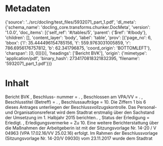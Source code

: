 # Metadaten
{'source': '../src/docling/test_files/5932071_part_1.pdf', 'dl_meta': {'schema_name': 'docling_core.transforms.chunker.DocMeta', 'version': '1.0.0', 'doc_items': [{'self_ref': '#/tables/5', 'parent': {'$ref': '#/body'}, 'children': [], 'content_layer': 'body', 'label': 'table', 'prov': [{'page_no': 6, 'bbox': {'l': 35.444496154785156, 't': 559.9763031005859, 'r': 786.6956176757812, 'b': 62.341796875, 'coord_origin': 'BOTTOMLEFT'}, 'charspan': [0, 0]}]}], 'headings': ['Bericht BVK'], 'origin': {'mimetype': 'application/pdf', 'binary_hash': 2734170818321832395, 'filename': '5932071_part_1.pdf'}}}

# Inhalt
Bericht BVK
, Beschluss- nummer = . , Beschlossen am VPA/VV = . , Beschlusstitel (Betreff) = . , Beschlussaufträge = 10. Die Ziffern 1 bis 6 dieses Antrages unterliegen der Beschlussvollzugskontrolle. Das Personal- und Organisationsreferat wird dem Stadtrat erstmalig über den Sachstand der Umsetzung im 1. Halbjahr 2015 berichten.. , Status der Erledigung = Erledigt. , Erledigungsvermerke = Zu 10. Eine weitere Berichterstattung über die Maßnahmen der Arbeitgeberin ist mit der Sitzungsvorlage Nr. 14-20 / V 04963 (VPA 17.02.16/VV 25.02.16) erfolgt. Im Rahmen der Beschlussvorlage (Sitzungsvorlage Nr. 14-20/V 09030) vom 23.11.2017 wurde dem Stadtrat